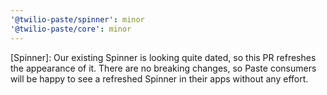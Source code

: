 ```yaml
---
'@twilio-paste/spinner': minor
'@twilio-paste/core': minor
---
```


[Spinner]: Our existing Spinner is looking quite dated, so this PR refreshes the appearance of it. There are no breaking changes, so Paste consumers will be happy to see a refreshed Spinner in their apps without any effort.
